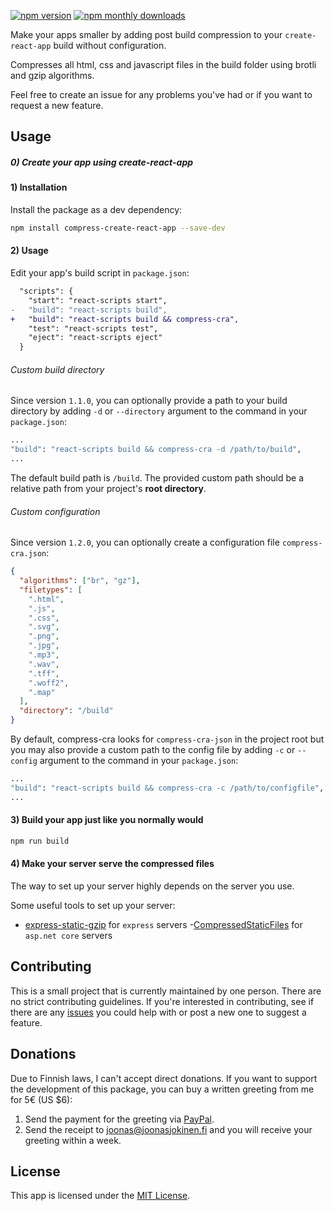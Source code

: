 [![npm version](https://img.shields.io/npm/v/compress-create-react-app.svg)](https://www.npmjs.com/package/compress-create-react-app)
[![npm monthly downloads](https://img.shields.io/npm/dm/compress-create-react-app.svg)](https://www.npmjs.com/package/compress-create-react-app)

Make your apps smaller by adding post build compression to your `create-react-app` build without configuration.

Compresses all html, css and javascript files in the build folder using brotli and gzip algorithms.

Feel free to create an issue for any problems you've had or if you want to request a new feature.

## Usage

##### 0) Create your app using create-react-app

#### 1) Installation

Install the package as a dev dependency:

```bash
npm install compress-create-react-app --save-dev
```

#### 2) Usage

Edit your app's build script in `package.json`:

```diff
  "scripts": {
    "start": "react-scripts start",
-   "build": "react-scripts build",
+   "build": "react-scripts build && compress-cra",
    "test": "react-scripts test",
    "eject": "react-scripts eject"
  }
```

###### Custom build directory

Since version `1.1.0`, you can optionally provide a path to your build directory by adding `-d` or `--directory` argument to the command in your `package.json`:

```bash
...
"build": "react-scripts build && compress-cra -d /path/to/build",
...
```

The default build path is `/build`. The provided custom path should be a relative path from your project's **root directory**.

###### Custom configuration

Since version `1.2.0`, you can optionally create a configuration file `compress-cra.json`:

```json
{
  "algorithms": ["br", "gz"],
  "filetypes": [
    ".html",
    ".js",
    ".css",
    ".svg",
    ".png",
    ".jpg",
    ".mp3",
    ".wav",
    ".tff",
    ".woff2",
    ".map"
  ],
  "directory": "/build"
}
```

By default, compress-cra looks for `compress-cra-json` in the project root but you may also provide a custom path to the config file by adding `-c` or `--config` argument to the command in your `package.json`:

```bash
...
"build": "react-scripts build && compress-cra -c /path/to/configfile",
...
```

#### 3) Build your app just like you normally would

```bash
npm run build
```

#### 4) Make your server serve the compressed files

The way to set up your server highly depends on the server you use.

Some useful tools to set up your server:

- [express-static-gzip](https://www.npmjs.com/package/express-static-gzip) for `express` servers -[CompressedStaticFiles](https://github.com/AnderssonPeter/CompressedStaticFiles) for `asp.net core` servers

## Contributing

This is a small project that is currently maintained by one person. There are no strict contributing guidelines. If you're interested in contributing, see if there are any [issues](https://github.com/jnsjknn/compress-create-react-app/issues) you could help with or post a new one to suggest a feature.

## Donations

Due to Finnish laws, I can't accept direct donations. If you want to support the development of this package, you can buy a written greeting from me for 5€ (US \$6):

1. Send the payment for the greeting via [PayPal](https://paypal.me/jnsjknn).
2. Send the receipt to joonas@joonasjokinen.fi and you will receive your greeting within a week.

## License

This app is licensed under the [MIT License](LICENSE.md).
